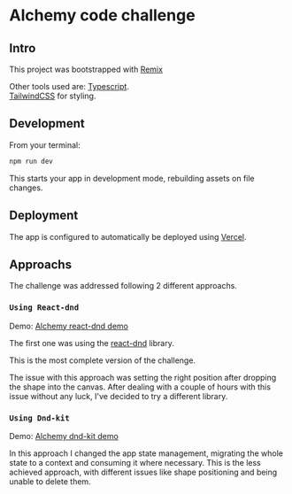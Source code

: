 # Alchemy code challenge

## Intro

This project was bootstrapped with [Remix](https://remix.run/)

Other tools used are:
[Typescript](https://www.typescriptlang.org/).  
[TailwindCSS](https://tailwindcss.com/) for styling.

## Development

From your terminal:

```sh
npm run dev
```

This starts your app in development mode, rebuilding assets on file changes.

## Deployment

The app is configured to automatically be deployed using [Vercel](https://vercel.com/).

## Approachs

The challenge was addressed following 2 different approachs.

### `Using React-dnd`

Demo: [Alchemy react-dnd demo](https://alchemy.marianoarg.dev/)

The first one was using the [react-dnd](https://react-dnd.github.io/react-dnd/about) library.

This is the most complete version of the challenge.

The issue with this approach was setting the right position after dropping the shape into the canvas. After dealing with a couple of hours with this issue without any luck, I've decided to try a different library.

### `Using Dnd-kit`

Demo: [Alchemy dnd-kit demo](https://alchemy-test-ic10x7wew-marianoarg.vercel.app/)

In this approach I changed the app state management, migrating the whole state to a context and consuming it where necessary.
This is the less achieved approach, with different issues like shape positioning and being unable to delete them.
